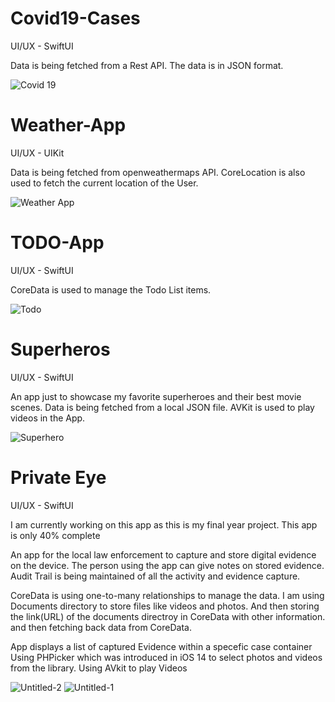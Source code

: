 # Covid19-Cases

UI/UX - SwiftUI

Data is being fetched from a Rest API. 
The data is in JSON format.

![Covid 19](https://user-images.githubusercontent.com/50924430/118238152-c3ae6a80-b4b5-11eb-96ac-338b06a48ff8.png)

# Weather-App

UI/UX - UIKit

Data is being fetched from openweathermaps API. 
CoreLocation is also used to fetch the current location of the User.

![Weather App](https://user-images.githubusercontent.com/50924430/118238764-9b733b80-b4b6-11eb-9cb0-b2839aee6ffc.png)

# TODO-App

UI/UX - SwiftUI

CoreData is used to manage the Todo List items. 

![Todo](https://user-images.githubusercontent.com/50924430/118241910-53561800-b4ba-11eb-81d8-28336e0bf7a7.png)

# Superheros

UI/UX - SwiftUI

An app just to showcase my favorite superheroes and their best movie scenes. 
Data is being fetched from a local JSON file.
AVKit is used to play videos in the App.

![Superhero](https://user-images.githubusercontent.com/50924430/118241726-1b4ed500-b4ba-11eb-8dcc-63e4d622e328.png)

# Private Eye

UI/UX - SwiftUI

I am currently working on this app as this is my final year project.
This app is only 40% complete

An app for the local law enforcement to capture and store digital evidence on the device. 
The person using the app can give notes on stored evidence.
Audit Trail is being maintained of all the activity and evidence capture.

CoreData is using one-to-many relationships to manage the data. I am using Documents directory to store files like videos and photos. And then storing the link(URL) of the documents directroy in CoreData with other information. and then fetching back data from CoreData.

App displays a list of captured Evidence within a specefic case container
Using PHPicker which was introduced in iOS 14 to select photos and videos from the library. 
Using AVkit to play Videos

![Untitled-2](https://user-images.githubusercontent.com/50924430/118348005-f5cad580-b564-11eb-9f60-59696fee83ce.png)
![Untitled-1](https://user-images.githubusercontent.com/50924430/118348007-f7949900-b564-11eb-966d-55da44eeed10.png)






